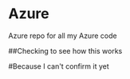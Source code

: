 # Azure
Azure repo for all my Azure code

##Checking to see how this works

#Because I can't confirm it yet